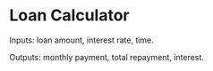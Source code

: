 
# Loan Calculator
Inputs: loan amount, interest rate, time.

Outputs: monthly payment, total repayment, interest.
